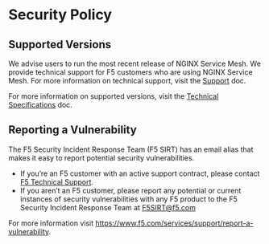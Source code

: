 # Security Policy

## Supported Versions

We advise users to run the most recent release of NGINX Service Mesh. We provide technical support for F5 customers who are using NGINX Service Mesh. For more information on technical support, visit the [Support](https://docs.nginx.com/nginx-service-mesh/support/contact-support/) doc.

For more information on supported versions, visit the [Technical Specifications](https://docs.nginx.com/nginx-service-mesh/about/tech-specs/) doc.

## Reporting a Vulnerability

The F5 Security Incident Response Team (F5 SIRT) has an email alias that makes it easy to report potential security vulnerabilities.

- If you’re an F5 customer with an active support contract, please contact [F5 Technical Support](https://www.f5.com/services/support).
- If you aren’t an F5 customer, please report any potential or current instances of security vulnerabilities with any F5 product to the F5 Security Incident Response Team at F5SIRT@f5.com

For more information visit https://www.f5.com/services/support/report-a-vulnerability.
